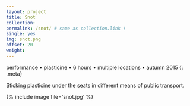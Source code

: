 ```yaml
---
layout: project
title: Snot
collection:
permalink: /snot/ # same as collection.link !
single: yes
img: snot.png
offset: 20
weight:
---
```


performance • plasticine • 6 hours • multiple locations • autumn 2015
{: .meta}

Sticking plasticine under the seats in different means of public transport.

{% include image file='snot.jpg' %}